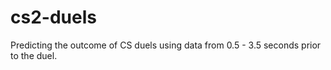 # cs2-duels
Predicting the outcome of CS duels using data from 0.5 - 3.5 seconds prior to the duel.
